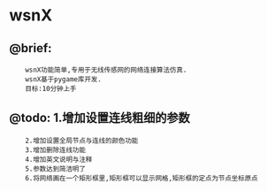 # wsnX

## @brief:
        wsnX功能简单,专用于无线传感网的网络连接算法仿真.
        wsnX基于pygame库开发.
        目标:10分钟上手
        
        
## @todo:  1.增加设置连线粗细的参数
        2.增加设置全局节点与连线的颜色功能
        3.增加删除连线功能
        4.增加英文说明与注释
        5.参数达到简洁明了
        6.将网络画在一个矩形框里,矩形框可以显示网格,矩形框的定点为节点坐标原点
